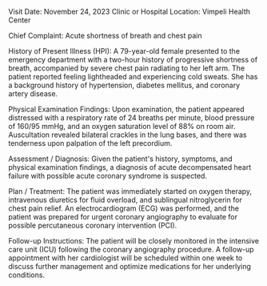  Visit Date: November 24, 2023
Clinic or Hospital Location: Vimpeli Health Center

Chief Complaint: Acute shortness of breath and chest pain

History of Present Illness (HPI): A 79-year-old female presented to the emergency department with a two-hour history of progressive shortness of breath, accompanied by severe chest pain radiating to her left arm. The patient reported feeling lightheaded and experiencing cold sweats. She has a background history of hypertension, diabetes mellitus, and coronary artery disease.

Physical Examination Findings: Upon examination, the patient appeared distressed with a respiratory rate of 24 breaths per minute, blood pressure of 160/95 mmHg, and an oxygen saturation level of 88% on room air. Auscultation revealed bilateral crackles in the lung bases, and there was tenderness upon palpation of the left precordium.

Assessment / Diagnosis: Given the patient's history, symptoms, and physical examination findings, a diagnosis of acute decompensated heart failure with possible acute coronary syndrome is suspected.

Plan / Treatment: The patient was immediately started on oxygen therapy, intravenous diuretics for fluid overload, and sublingual nitroglycerin for chest pain relief. An electrocardiogram (ECG) was performed, and the patient was prepared for urgent coronary angiography to evaluate for possible percutaneous coronary intervention (PCI).

Follow-up Instructions: The patient will be closely monitored in the intensive care unit (ICU) following the coronary angiography procedure. A follow-up appointment with her cardiologist will be scheduled within one week to discuss further management and optimize medications for her underlying conditions.